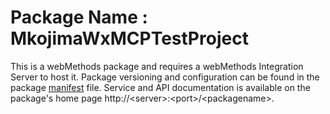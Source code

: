 # Package Name : MkojimaWxMCPTestProject
This is a webMethods package and requires a webMethods Integration Server to host it. Package versioning and configuration can be found in the package [manifest](./MkojimaWxMCPTestProject/manifest.v3) file. Service and API documentation is available on the package's home page http://&lt;server&gt;:&lt;port&gt;/&lt;packagename>.